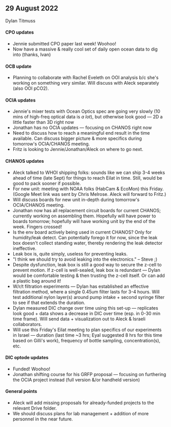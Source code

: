 ## 29 August 2022
Dylan Titmuss  

#### CPO updates
- Jennie submitted CPO paper last week! Woohoo!
- Now have a massive & really cool set of daily open ocean data to dig into (thanks, Ivan)

#### OCB update
- Planning to collaborate with Rachel Eveleth on OOI analysis b/c she's working on something very similar. Will discuss with Aleck separately (also OOI pCO2).

#### OCIA updates
- Jennie's mixer tests with Ocean Optics spec are going very slowly (10 mins of high-freq optical data is *a lot*), but otherwise look good — 2D a little faster than 3D right now
- Jonathan has no OCIA updates — focusing on CHANOS right now
- Need to discuss how to reach a meaningful end result in the time available. Can discuss bigger picture & more specifics during tomorrow's OCIA/CHANOS meeting.
- Fritz is looking to Jennie/Jonathan/Aleck on where to go next.

#### CHANOS updates
- Aleck talked to WHOI shipping folks: sounds like we can ship 3-4 weeks ahead of time (late Sept) for things to reach Eilat in time. Still, would be good to pack sooner if possible.
- For new unit: meeting with NOAA folks (HabCam & EcoMon) this Friday. (Google Meet link was sent by Chris Melrose. Aleck will forward to Fritz.)
- Will discuss boards for new unit in-depth during tomorrow's OCIA/CHANOS meeting.
- Jonathan now has all replacement circuit boards for current CHANOS; currently working on assembling them. Hopefully will have power to boards tomorrow; hopefully will have working unit by the end of the week. Fingers crossed!
- Is the env board actively being used in current CHANOS? Only for humidity/leak detect. Can potentially forego it for now, since the leak box doesn't collect standing water, thereby rendering the leak detector ineffective.
- Leak box is, quite simply, useless for preventing leaks.
- "I think we should try to avoid leaking into the electronics." – Steve ;)
- Despite dysfunction, leak box is still a good way to secure the z-cell to prevent motion. If z-cell is well-sealed, leak box is redundant — Dylan would be comfortable testing & then trusting the z-cell itself. Or can add a plastic bag around it!
- W/r/t filtration experiments — Dylan has established an effective filtration method, where a single 0.45um filter lasts for 3-4 hours. Will test additional nylon layer(s) around pump intake + second syringe filter to see if that extends the duration.
- Dylan measured DIC change over time using this set-up — replicates look good + data shows a decrease in DIC over time (esp. in 0-30 min time frame). Will send data + visualization out to Aleck & Israeli collaborators.
- Will use this Friday's Eilat meeting to plan specifics of our experiments in Israel — duration (last time ~3 hrs; Eyal suggested 8 hrs for this time based on Gilli's work), frequency of bottle sampling, concentration(s), etc.

#### DIC optode updates
- Funded! Woohoo!
- Jonathan shifting course for his GRFP proposal — focusing on furthering the OCIA project instead (full version &/or handheld version)

#### General points
- Aleck will add missing proposals for already-funded projects to the relevant Drive folder.
- We should discuss plans for lab management + addition of more personnel in the near future.

<br>
